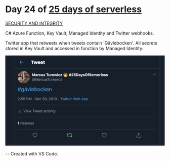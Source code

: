 # Day 24 of [25 days of serverless](https://25daysofserverless.com)

[SECURITY AND INTEGRITY](https://25daysofserverless.com/calendar/24)

C# Azure Function, Key Vault, Managed Identity and Twitter webhooks.

Twitter app that retweets when tweets contain 'Gävlebocken'. All secrets stored in Key Vault
and accessed in function by Managed Identity.

![](img/retweet.png)

-- Created with VS Code.
